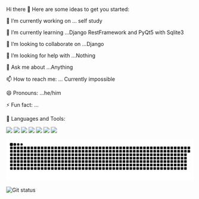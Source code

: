Hi there 👋
Here are some ideas to get you started:

🔭 I’m currently working on ... self study



🌱 I’m currently learning ...Django RestFramework and PyQt5 with Sqlite3



👯 I’m looking to collaborate on ...Django


🤔 I’m looking for help with ...Nothing


💬 Ask me about ...Anything


📫 How to reach me: ... Currently impossible


😄 Pronouns: ...he/him


⚡ Fun fact: ...


🚀 Languages and Tools:

![](https://img.shields.io/badge/-Python-3776AB?logo=Python&logoColor=fff)
![](https://img.shields.io/badge/-Django-092E20?logo=Django&logoColor=fff)
![](https://img.shields.io/badge/-Git-F05032?logo=Git&logoColor=fff)
![](https://img.shields.io/badge/-GitHub-181717?logo=GitHub&logoColor=fff)
![](https://img.shields.io/badge/-Docker-2496ED?logo=Docker&logoColor=fff)
![](https://img.shields.io/badge/-Postgresql-4169E1?logo=Postgresql&logoColor=fff)
![](https://img.shields.io/badge/-Sqlite3-003B57?logo=Sqlite3&logoColor=fff)


![Git hub snake](https://raw.githubusercontent.com/theMir8/theMir8/9973dc63b67e2628603de8868cce7a069ff00873/github-contribution-grid-snake.svg)

![Git status](https://github-readme-stats.vercel.app/api?username=Begzod2004&count_private=true&show_icons=true&theme=radical)


